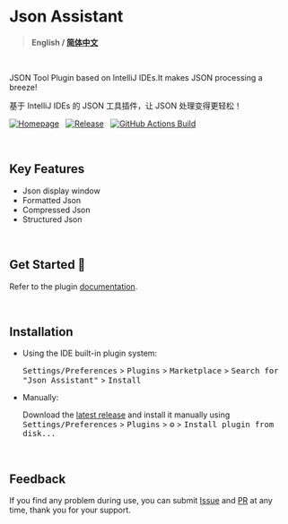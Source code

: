 # Json Assistant

> **English / [简体中文](./README_zh.md)**

<br/>

JSON Tool Plugin based on IntelliJ IDEs.It makes JSON processing a breeze!

基于 IntelliJ IDEs 的 JSON 工具插件，让 JSON 处理变得更轻松！

[![Homepage][shields:hp]][jb:plugin-link]
&nbsp;
[![Release][shields:release]][gh:release]
&nbsp;
[![GitHub Actions Build][shields:build]][gh:build]

<br/>


[//]: # ([![Version]&#40;https://img.shields.io/jetbrains/plugin/v/24738-json-assistant.svg&#41;]&#40;https://plugins.jetbrains.com/plugin/24738&#41;)

[//]: # ([![Downloads]&#40;https://img.shields.io/jetbrains/plugin/d/24738-json-assistant.svg&#41;][jb:pluginLink])

## Key Features
- Json display window
- Formatted Json
- Compressed Json
- Structured Json

<br/>

## Get Started 🚀
Refer to the plugin [documentation][plugin:docs].

<br/>

## Installation

- Using the IDE built-in plugin system:

  <kbd>Settings/Preferences</kbd> > <kbd>Plugins</kbd> > <kbd>Marketplace</kbd> > <kbd>Search for "Json Assistant"</kbd> >
  <kbd>Install</kbd>

- Manually:

  Download the [latest release][gh:release] and install it manually using
  <kbd>Settings/Preferences</kbd> > <kbd>Plugins</kbd> > <kbd>⚙️</kbd> > <kbd>Install plugin from disk...</kbd>

<br/>

## Feedback
If you find any problem during use, you can submit [Issue][gh:issue] and [PR][gh:pr] at any time, thank you for your support.


[shields:hp]: https://img.shields.io/badge/Jetbrains%20Plugin-Json%20%20Assistant-4285F4.svg?style=Plastic&logo=data:image/svg+xml;base64,PHN2ZyB4bWxucz0iaHR0cDovL3d3dy53My5vcmcvMjAwMC9zdmciIHdpZHRoPSIxNiIgaGVpZ2h0PSIxNiIgdmlld0JveD0iMCAwIDI0IDI0Ij48cGF0aCBmaWxsPSJ3aGl0ZSIgZD0iTTEwIDE5di01aDR2NWMwIC41NS40NSAxIDEgMWgzYy41NSAwIDEtLjQ1IDEtMXYtN2gxLjdjLjQ2IDAgLjY4LS41Ny4zMy0uODdMMTIuNjcgMy42Yy0uMzgtLjM0LS45Ni0uMzQtMS4zNCAwbC04LjM2IDcuNTNjLS4zNC4zLS4xMy44Ny4zMy44N0g1djdjMCAuNTUuNDUgMSAxIDFoM2MuNTUgMCAxLS40NSAxLTEiLz48L3N2Zz4=
[shields:build]: https://github.com/MemoryZy/Json-Assistant/workflows/Build/badge.svg
[shields:release]: https://img.shields.io/github/v/release/MemoryZy/Json-Assistant?style=Plastic&label=Release&color=d05ce3&logo=github
[jb:plugin-link]: https://plugins.jetbrains.com/plugin/24738-json-assistant
[gh:pr]: https://github.com/MemoryZy/Json-Assistant/pulls
[gh:issue]: https://github.com/MemoryZy/Json-Assistant/issues/new/choose
[gh:release]: https://github.com/MemoryZy/Json-Assistant/releases/latest
[gh:build]: https://github.com/MemoryZy/Json-Assistant/actions/workflows/build.yml
[plugin:docs]: https://json.memoryzy.cn/overview
